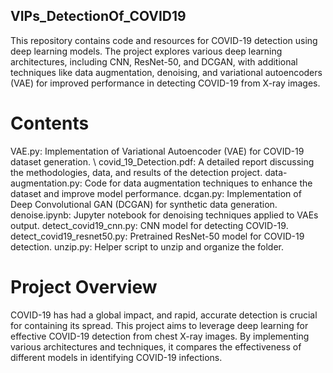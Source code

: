 ## VIPs_DetectionOf_COVID19

This repository contains code and resources for COVID-19 detection using deep learning models. The project explores various deep learning architectures, including CNN, ResNet-50, and DCGAN, with additional techniques like data augmentation, denoising, and variational autoencoders (VAE) for improved performance in detecting COVID-19 from X-ray images.

# Contents
VAE.py: Implementation of Variational Autoencoder (VAE) for COVID-19 dataset generation. \\
covid_19_Detection.pdf: A detailed report discussing the methodologies, data, and results of the detection project.
data-augmentation.py: Code for data augmentation techniques to enhance the dataset and improve model performance.
dcgan.py: Implementation of Deep Convolutional GAN (DCGAN) for synthetic data generation.
denoise.ipynb: Jupyter notebook for denoising techniques applied to VAEs output.
detect_covid19_cnn.py: CNN model for detecting COVID-19.
detect_covid19_resnet50.py: Pretrained ResNet-50 model for COVID-19 detection.
unzip.py: Helper script to unzip and organize the folder.

# Project Overview
COVID-19 has had a global impact, and rapid, accurate detection is crucial for containing its spread. This project aims to leverage deep learning for effective COVID-19 detection from chest X-ray images. By implementing various architectures and techniques, it compares the effectiveness of different models in identifying COVID-19 infections.
